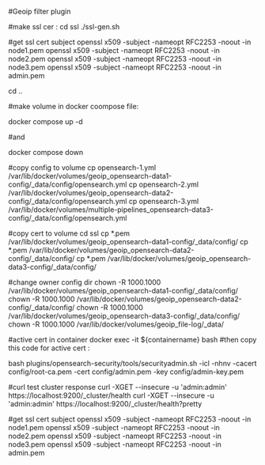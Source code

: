 
#Geoip filter plugin

#make ssl cer :
cd ssl
./ssl-gen.sh

#get ssl cert subject 
openssl x509 -subject -nameopt RFC2253 -noout -in node1.pem
openssl x509 -subject -nameopt RFC2253 -noout -in node2.pem
openssl x509 -subject -nameopt RFC2253 -noout -in node3.pem
openssl x509 -subject -nameopt RFC2253 -noout -in admin.pem

cd ..

#make volume in docker coompose file:

docker compose up -d

#and 

docker compose down




#copy config to volume
cp opensearch-1.yml /var/lib/docker/volumes/geoip_opensearch-data1-config/_data/config/opensearch.yml 
cp opensearch-2.yml /var/lib/docker/volumes/geoip_opensearch-data2-config/_data/config/opensearch.yml 
cp opensearch-3.yml /var/lib/docker/volumes/multiple-pipelines_opensearch-data3-config/_data/config/opensearch.yml

#copy cert to volume
cd ssl
cp *.pem /var/lib/docker/volumes/geoip_opensearch-data1-config/_data/config/
cp *.pem /var/lib/docker/volumes/geoip_opensearch-data2-config/_data/config/
cp *.pem /var/lib/docker/volumes/geoip_opensearch-data3-config/_data/config/



#change owner  config dir
chown -R 1000.1000 /var/lib/docker/volumes/geoip_opensearch-data1-config/_data/config/
chown -R 1000.1000 /var/lib/docker/volumes/geoip_opensearch-data2-config/_data/config/
chown -R 1000.1000 /var/lib/docker/volumes/geoip_opensearch-data3-config/_data/config/
chown -R 1000.1000 /var/lib/docker/volumes/geoip_file-log/_data/

#active cert in container
docker exec -it ${containername} bash
#then copy this code for active cert :

bash plugins/opensearch-security/tools/securityadmin.sh 
-icl -nhnv -cacert config/root-ca.pem -cert config/admin.pem -key config/admin-key.pem

#curl test cluster response
curl -XGET --insecure -u 'admin:admin' https://localhost:9200/_cluster/health
curl -XGET --insecure -u 'admin:admin' https://localhost:9200/_cluster/health?pretty


#get ssl cert subject 
openssl x509 -subject -nameopt RFC2253 -noout -in node1.pem
openssl x509 -subject -nameopt RFC2253 -noout -in node2.pem
openssl x509 -subject -nameopt RFC2253 -noout -in node3.pem
openssl x509 -subject -nameopt RFC2253 -noout -in admin.pem





